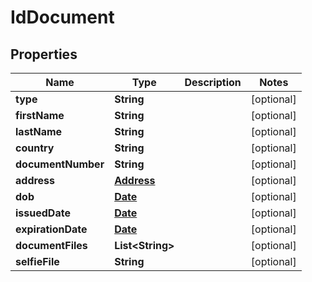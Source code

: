 

# IdDocument


## Properties

| Name | Type | Description | Notes |
|------------ | ------------- | ------------- | -------------|
|**type** | **String** |  |  [optional] |
|**firstName** | **String** |  |  [optional] |
|**lastName** | **String** |  |  [optional] |
|**country** | **String** |  |  [optional] |
|**documentNumber** | **String** |  |  [optional] |
|**address** | [**Address**](Address.md) |  |  [optional] |
|**dob** | [**Date**](Date.md) |  |  [optional] |
|**issuedDate** | [**Date**](Date.md) |  |  [optional] |
|**expirationDate** | [**Date**](Date.md) |  |  [optional] |
|**documentFiles** | **List&lt;String&gt;** |  |  [optional] |
|**selfieFile** | **String** |  |  [optional] |



